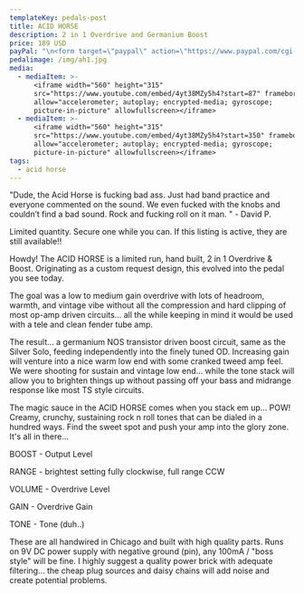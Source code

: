 ```yaml
---
templateKey: pedals-post
title: ACID HORSE
description: 2 in 1 Overdrive and Germanium Boost
price: 189 USD
payPal: "\n<form target=\"paypal\" action=\"https://www.paypal.com/cgi-bin/webscr\" method=\"post\">\n<input type=\"hidden\" name=\"cmd\" value=\"_s-xclick\">\n<input type=\"hidden\" name=\"hosted_button_id\" value=\"JRFM6FP43BWR4\">\n<table>\n<tr><td><input type=\"hidden\" name=\"on0\" value=\"Acid Horse\">Acid Horse</td></tr><tr><td><select name=\"os0\">\n\t<option value=\"Add to Cart\">Add to Cart $189.00 USD</option>\n</select> </td></tr>\n</table>\n<input type=\"hidden\" name=\"currency_code\" value=\"USD\">\n<input type=\"image\" src=\"https://www.paypalobjects.com/en_US/i/btn/btn_cart_LG.gif\" border=\"0\" name=\"submit\" alt=\"PayPal - The safer, easier way to pay online!\">\n<img alt=\"\" border=\"0\" src=\"https://www.paypalobjects.com/en_US/i/scr/pixel.gif\" width=\"1\" height=\"1\">\n</form>\n"
pedalimage: /img/ah1.jpg
media:
  - mediaItem: >-
      <iframe width="560" height="315"
      src="https://www.youtube.com/embed/4yt38MZy5h4?start=87" frameborder="0"
      allow="accelerometer; autoplay; encrypted-media; gyroscope;
      picture-in-picture" allowfullscreen></iframe>
  - mediaItem: >-
      <iframe width="560" height="315"
      src="https://www.youtube.com/embed/4yt38MZy5h4?start=350" frameborder="0"
      allow="accelerometer; autoplay; encrypted-media; gyroscope;
      picture-in-picture" allowfullscreen></iframe>
tags:
  - acid horse
---
```

"Dude, the Acid Horse is fucking bad ass. Just had band practice and everyone commented on the sound. We even fucked with the knobs and couldn’t find a bad sound. Rock and fucking roll on it man. " - David P.  ️

Limited quantity.  Secure one while you can. If this listing is active, they are still available!! 

Howdy! The ACID HORSE is a limited run, hand built, 2 in 1 Overdrive & Boost. Originating as a custom request design, this evolved into the pedal you see today.

The goal was a low to medium gain overdrive with lots of headroom, warmth, and vintage vibe without all the compression and hard clipping of most op-amp driven circuits… all the while keeping in mind it would be used with a tele and clean fender tube amp.

The result… a germanium NOS transistor driven boost circuit, same as the Silver Solo, feeding independently into the finely tuned OD. Increasing gain will venture into a nice warm low end with some cranked tweed amp feel. We were shooting for sustain and vintage low end… while the tone stack will allow you to brighten things up without passing off your bass and midrange response like most TS style circuits.

The magic sauce in the ACID HORSE comes when you stack em up… POW! Creamy, crunchy, sustaining rock n roll tones that can be dialed in a hundred ways.  Find the sweet spot and push your amp into the glory zone. It's all in there…

BOOST - Output Level

RANGE - brightest setting fully clockwise, full range CCW

VOLUME - Overdrive Level

GAIN - Overdrive Gain

TONE - Tone (duh..)

These are all handwired in Chicago and built with high quality parts. Runs on 9V DC power supply with negative ground (pin), any 100mA / "boss style" will be fine. I highly suggest a quality power brick with adequate filtering… the cheap plug sources and daisy chains will add noise and create potential problems.

